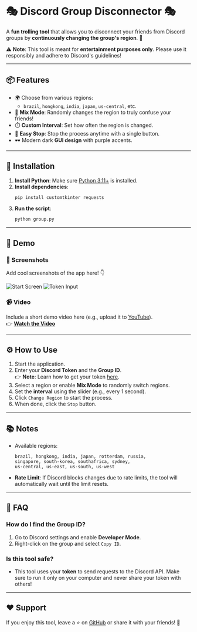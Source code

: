 
# 🎭 Discord Group Disconnector 🎭

A **fun trolling tool** that allows you to disconnect your friends from Discord groups by **continuously changing the group's region**. 🤪

⚠️ **Note**: This tool is meant for **entertainment purposes only**. Please use it responsibly and adhere to Discord's guidelines!

---

## 📦 Features

- 🌍 Choose from various regions:
  - `brazil`, `hongkong`, `india`, `japan`, `us-central`, etc.
- 🔄 **Mix Mode**: Randomly changes the region to truly confuse your friends!
- ⏱️ **Custom Interval**: Set how often the region is changed.
- 🛑 **Easy Stop**: Stop the process anytime with a single button.
- 🕶️ Modern dark **GUI design** with purple accents.

---

## 🚀 Installation

1. **Install Python**: Make sure [Python 3.11+](https://www.python.org/) is installed.
2. **Install dependencies**:
   ```bash
   pip install customtkinter requests
   ```
3. **Run the script**:
   ```bash
   python group.py
   ```

---

## 🎥 Demo

### 📸 Screenshots

Add cool screenshots of the app here! 👇

![Start Screen]([https://via.placeholder.com/400x300?text=Start+Screen+Screenshot](https://imgur.com/431xeFT))
![Token Input](https://via.placeholder.com/400x300?text=Token+Input+Screenshot)

### 📹 Video

Include a short demo video here (e.g., upload it to [YouTube](https://www.youtube.com/)).  
👉 [**Watch the Video**](https://www.youtube.com/)

---

## ⚙️ How to Use

1. Start the application.
2. Enter your **Discord Token** and the **Group ID**.  
   👉 **Note**: Learn how to get your token [here](https://discordhelp.net/discord-token).  
3. Select a region or enable **Mix Mode** to randomly switch regions.
4. Set the **interval** using the slider (e.g., every 1 second).
5. Click `Change Region` to start the process.
6. When done, click the `Stop` button.

---

## 📚 Notes

- Available regions:
  ```text
  brazil, hongkong, india, japan, rotterdam, russia,
  singapore, south-korea, southafrica, sydney,
  us-central, us-east, us-south, us-west
  ```
- **Rate Limit**: If Discord blocks changes due to rate limits, the tool will automatically wait until the limit resets.

---

## 🤔 FAQ

### How do I find the Group ID?
1. Go to Discord settings and enable **Developer Mode**.
2. Right-click on the group and select `Copy ID`.

### Is this tool safe?
- This tool uses your **token** to send requests to the Discord API. Make sure to run it only on your computer and never share your token with others!

---

## ❤️ Support

If you enjoy this tool, leave a ⭐ on [GitHub](#) or share it with your friends! 🎉
